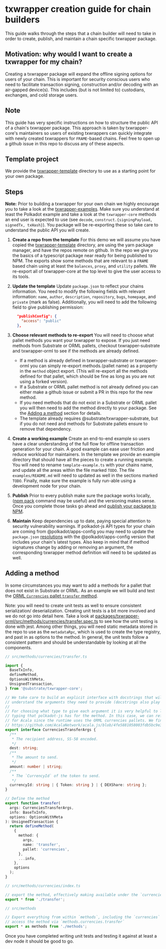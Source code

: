 # txwrapper creation guide for chain builders

This guide walks through the steps that a chain builder will need to take in order to create, publish, and maintain a chain specific txwrapper package.

## Motivation: why would I want to create a txwrapper for my chain?

Creating a txwrapper package will expand the offline signing options for users of your chain. This is important for security conscious users who need to facilitate transaction signing, construction and/or decoding with an air-gapped device(s). This includes (but is not limited to) custodians, exchanges, and cold storage users.

## Note

This guide has very specific instructions on how to structure the public API of a chain's txwrapper package. This approach is taken by txwrapper-core's maintainers so users of existing txwrappers can quickly integrate with newly created txwrappers for `FRAME`-based chains. Feel free to open up a github issue in this repo to discuss any of these aspects.

## Template project

We provide the [txwrapper-template](packages/txwrapper-template) directory to use as a starting point for your own package.

## Steps

**Note:** Prior to building a txwrapper for your own chain we highly encourage you to take a look at the [txwrapper-examples](/packages/txwrapper-examples/README.md). Make sure you understand at least the Polkadot example and take a look at the `txwrapper-core` methods an end user is expected to use (see `decode`, `construct.{signingPayload, signedTx, txHash}`). You package will be re-exporting these so take care to understand the public API you will create.

1) **Create a repo from the template**
For this demo we will assume you have copied the [txwrapper-template](packages/txwrapper-template) directory, are using the yarn package manager, and have the repos remote on github. In the repo we give you the basics of a typescript package near ready for being published to NPM. The exports show some methods that are relevant to a `FRAME` based chain using at least the `balances`, `proxy`, and `utility` pallets. We re-export all of txwrapper-core at the top level to give the user access to its tools.

2) **Update the template**
Update `package.json` to reflect your chains information. You need to modify the following fields with relevant information: `name`, `author`, `description`, `repository`, `bugs`, `homepage`, and `private` (mark as false). Additionally, you will need to add the following field to give publishing permission:

    ```JSON
      "publishConfig": {
        "access": "public"
      },
    ```

3) **Choose relevant methods to re-export**
You will need to choose what pallet methods you want your txwrapper to expose. If you just need methods from Substrate or ORML pallets, checkout txwrapper-substrate and txwrapper-orml to see if the methods are already defined.
    - If a method is already defined in txwrapper-substrate or txwrapper-orml you can simply re-export methods.{pallet name} as a property in the `method` object export. (This will re-export all the methods defined for that pallet, which should be fine as long as you are not using a forked version).
    - If a Substrate or ORML pallet method is not already defined you can either make a github issue or submit a PR in this repo for the new method.
    - If you need methods that do not exist in a Substrate or ORML pallet you will then need to add the method directly to your package. See the [Adding a method](#adding-a-method) section for details.
    - The template already requires @substrate/txwrapper-substrate, but if you do not need and methods for Substrate pallets ensure to remove that dependency.

4) **Create a working example**
Create an end-to-end example so users have a clear understanding of the full flow for offline transaction generation for your chain. A good example can ease user friction and reduce workload for maintainers.
In the template we provide an example directory that should have all the pieces to create a running example. You will need to rename `template-example.ts` with your chains name, and update all the areas within the file marked `TODO`. The file `examples/README.md` will need to updated as well in the sections marked `TODO`. Finally, make sure the example is fully run-able using a development node for your chain.

5) **Publish**
  Prior to every publish make sure the package works locally, ([npm pack](https://docs.npmjs.com/cli/v6/commands/npm-pack) command may be useful) and the versioning makes sense. Once you complete those tasks go ahead and [publish your package to NPM](https://docs.npmjs.com/cli/v6/commands/npm-publish).

6) **Maintain**
Keep dependencies up to date, paying special attention to security vulnerability warnings.
If polkadot-js API types for your chain are coming from @polkadot/apps-config you may need to update the `package.json` [resolutions](https://classic.yarnpkg.com/en/docs/selective-version-resolutions/) with the @polkadot/apps-config version that includes your chain's latest types.
Also keep in mind that if method signatures change by adding or removing an argument, the corresponding txwrapper method definition will need to be updated as well.

## Adding a method

In some circumstances you may want to add a methods for a pallet that does not exist in Substrate or ORML. As an example we will build and test the [ORML `Currencies` pallet `transfer` method](https://github.com/open-web3-stack/open-runtime-module-library/blob/de2c87064161595b5f6cc9d3e163e576247ff88f/currencies/src/lib.rs#L143-L169).

Note: you will need to create unit tests as well to ensure consistent serialization/ deserialization. Creating unit tests is a bit more involved and we do not go into detail here. Take a look at [packages/txwrapper-orml/src/methods/currencies/transfer.spec.ts](packages/txwrapper-orml/src/methods/currencies/transfer.spec.ts) to see how the unit testing is done with jest. Among other things, you will need static metadata stored in the repo to use as the `metadataRpc`, which is used to create the type registry, and past in as options to the method. In general, the unit tests follow a consistent pattern and should be understandable by looking at all the components.

```typescript
// src/methods/currencies/transfer.ts

import {
  BaseTxInfo,
  defineMethod,
  OptionsWithMeta,
  UnsignedTransaction,
} from '@substrate/txwrapper-core';

// We take care to build an explicit interface with docstrings that will make it easy for users to
// understand the arguments they need to provide (docstrings also play nice with IDEs).
//
// For choosing what type to give each argument it is very helpful to look at the auto-generated
// typing that polkadot-js has for the method. In this case, we can refer to the types generated
// for Acala since the runtime uses the ORML currencies pallets. We find the definitions here:
// https://github.com/AcalaNetwork/acala.js/blob/4fe5881058003fdb5bc9e3b0c505f3846426db96/packages/types/src/interfaces/augment-api-tx.ts#L213
export interface CurrenciesTransferArgs {
  /**
   * The recipient address, SS-58 encoded.
   */
  dest: string;
  /**
   * The amount to send.
   */
  amount: number | string;
  /**
   * The `CurrencyId` of the token to send.
   */
  currencyId: string | { Token: string } | { DEXShare: string };
}

// Define the method
export function transfer(
  args: CurrenciesTransferArgs,
  info: BaseTxInfo,
  options: OptionsWithMeta
): UnsignedTransaction {
  return defineMethod(
    {
      method: {
        args,
        name: 'transfer',
        pallet: 'currencies',
      },
      ...info,
    },
    options
  );
}
```

```typescript
// src/methods/currencies/index.ts

// export the method, effectively making available under the `currencies` namespace
export * from './transfer';
```

```typescript
// src/methods

// Export everything from within `methods`, including the `currencies` namespace, making it so we can
// access the method via `methods.currencies.transfer`
export * as methods from './methods';
```

Once you have completed writing unit tests and testing it against at least a dev node it should be good to go.
